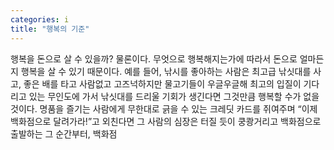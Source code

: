 ```yaml
---
categories: i
title: "행복의 기준"
---
```

행복을 돈으로 살 수 있을까? 물론이다. 무엇으로 행복해지는가에 따라서 돈으로 얼마든지 행복을 살 수 있기 때문이다. 예를 들어, 낚시를 좋아하는 사람은 최고급 낚싯대를 사고, 좋은 배를 타고 사람없고 고즈넉하지만 물고기들이 우글우글해 최고의 입질이 기다리고 있는 무인도에 가서 낚싯대를 드리울 기회가 생긴다면 그것만큼 행복할 수가 없을 것이다. 명품을 즐기는 사람에게 무한대로 긁을 수 있는 크레딧 카드를 쥐여주며 “이제 백화점으로 달려가라!”고 외친다면 그 사람의 심장은 터질 듯이 쿵쾅거리고 백화점으로 출발하는 그 순간부터, 백화점
